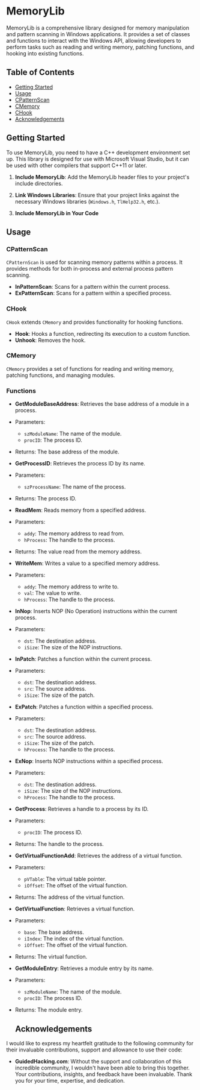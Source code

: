 # MemoryLib

MemoryLib is a comprehensive library designed for memory manipulation and pattern scanning in Windows applications. It provides a set of classes and functions to interact with the Windows API, allowing developers to perform tasks such as reading and writing memory, patching functions, and hooking into existing functions.

## Table of Contents

- [Getting Started](#getting-started)
- [Usage](#usage)
 - [CPatternScan](#cpatternscan)
 - [CMemory](#cmemory)
 - [CHook](#chook)
- [Acknowledgements](#acknowledgements)

## Getting Started

To use MemoryLib, you need to have a C++ development environment set up. This library is designed for use with Microsoft Visual Studio, but it can be used with other compilers that support C++11 or later.

1. **Include MemoryLib**: Add the MemoryLib header files to your project's include directories.

2. **Link Windows Libraries**: Ensure that your project links against the necessary Windows libraries (`Windows.h`, `TlHelp32.h`, etc.).

3. **Include MemoryLib in Your Code**

## Usage

### CPatternScan

`CPatternScan` is used for scanning memory patterns within a process. It provides methods for both in-process and external process pattern scanning.

- **InPatternScan**: Scans for a pattern within the current process.
- **ExPatternScan**: Scans for a pattern within a specified process.

 ### CHook

`CHook` extends `CMemory` and provides functionality for hooking functions.

- **Hook**: Hooks a function, redirecting its execution to a custom function.
- **Unhook**: Removes the hook.


### CMemory

`CMemory` provides a set of functions for reading and writing memory, patching functions, and managing modules.

### Functions

- **GetModuleBaseAddress**: Retrieves the base address of a module in a process.
 - Parameters:
    - `szModuleName`: The name of the module.
    - `procID`: The process ID.
 - Returns: The base address of the module.

- **GetProcessID**: Retrieves the process ID by its name.
 - Parameters:
    - `szProcessName`: The name of the process.
 - Returns: The process ID.

- **ReadMem**: Reads memory from a specified address.
 - Parameters:
    - `addy`: The memory address to read from.
    - `hProcess`: The handle to the process.
 - Returns: The value read from the memory address.

- **WriteMem**: Writes a value to a specified memory address.
 - Parameters:
    - `addy`: The memory address to write to.
    - `val`: The value to write.
    - `hProcess`: The handle to the process.

- **InNop**: Inserts NOP (No Operation) instructions within the current process.
 - Parameters:
    - `dst`: The destination address.
    - `iSize`: The size of the NOP instructions.

- **InPatch**: Patches a function within the current process.
 - Parameters:
    - `dst`: The destination address.
    - `src`: The source address.
    - `iSize`: The size of the patch.

- **ExPatch**: Patches a function within a specified process.
 - Parameters:
    - `dst`: The destination address.
    - `src`: The source address.
    - `iSize`: The size of the patch.
    - `hProcess`: The handle to the process.

- **ExNop**: Inserts NOP instructions within a specified process.
 - Parameters:
    - `dst`: The destination address.
    - `iSize`: The size of the NOP instructions.
    - `hProcess`: The handle to the process.

- **GetProcess**: Retrieves a handle to a process by its ID.
 - Parameters:
    - `procID`: The process ID.
 - Returns: The handle to the process.

- **GetVirtualFunctionAdd**: Retrieves the address of a virtual function.
 - Parameters:
    - `pVTable`: The virtual table pointer.
    - `iOffset`: The offset of the virtual function.
 - Returns: The address of the virtual function.

- **GetVirtualFunction**: Retrieves a virtual function.
 - Parameters:
    - `base`: The base address.
    - `iIndex`: The index of the virtual function.
    - `iOffset`: The offset of the virtual function.
 - Returns: The virtual function.

- **GetModuleEntry**: Retrieves a module entry by its name.
 - Parameters:
    - `szModuleName`: The name of the module.
    - `procID`: The process ID.
 - Returns: The module entry.

   ## Acknowledgements

I would like to express my heartfelt gratitude to the following community for their invaluable contributions, support and allowance to use their code:
- **GuidedHacking.com**: Without the support and collaboration of this incredible community, I wouldn't have been able to bring this together. Your contributions, insights, and feedback have been invaluable. Thank you for your time, expertise, and dedication.
